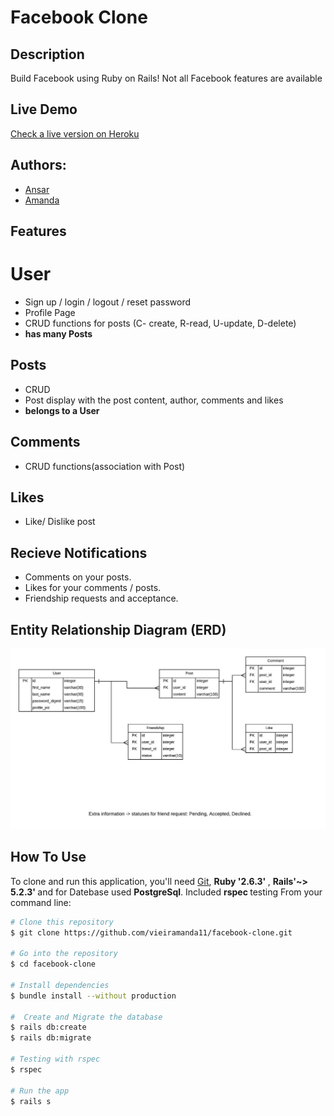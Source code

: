 # Facebook Clone

## Description
Build Facebook using Ruby on Rails! Not all Facebook features are available

## Live Demo

[Check a live version on Heroku](#)

## Authors:
* [Ansar](https://github.com/ansaryergesh)
* [Amanda](https://github.com/vieiramanda11)

## Features

# User
* Sign up / login / logout / reset password
* Profile Page
* CRUD functions for posts (C- create, R-read, U-update, D-delete)
* <b> has many Posts </b> 

## Posts
* CRUD
* Post display with the post content, author, comments and likes
* <b> belongs to a User </b>

## Comments
* CRUD functions(association with Post)

## Likes
* Like/ Dislike post

## Recieve Notifications
* Comments on your posts.
* Likes for your comments / posts.
* Friendship requests and acceptance.

## Entity Relationship Diagram (ERD)
![alt text](docs/erd.jpeg)


## How To Use

To clone and run this application, you'll need [Git](https://git-scm.com), <b>Ruby '2.6.3' </b>, <b>Rails'~> 5.2.3' </b> and for Datebase used <b> PostgreSql</b>. Included <b> rspec </b> testing From your command line:

```bash
# Clone this repository
$ git clone https://github.com/vieiramanda11/facebook-clone.git

# Go into the repository
$ cd facebook-clone

# Install dependencies
$ bundle install --without production

#  Create and Migrate the database
$ rails db:create
$ rails db:migrate

# Testing with rspec
$ rspec

# Run the app
$ rails s
```


